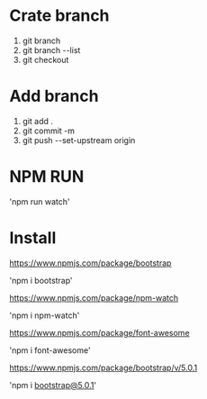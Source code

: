 
# Crate branch
1. git branch 
2. git branch --list
3. git checkout

# Add branch
1. git add .
2. git commit -m
3. git push --set-upstream origin

# NPM RUN

'npm run watch'

# Install

https://www.npmjs.com/package/bootstrap

'npm i bootstrap'

https://www.npmjs.com/package/npm-watch

'npm i npm-watch'

https://www.npmjs.com/package/font-awesome

'npm i font-awesome'

https://www.npmjs.com/package/bootstrap/v/5.0.1

'npm i bootstrap@5.0.1'